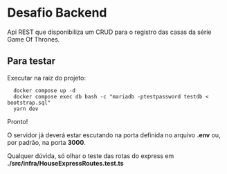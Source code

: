# Desafio Backend

Api REST que disponibiliza um CRUD para o registro das casas da série Game Of Thrones.

## Para testar

Executar na raiz do projeto:

```
  docker compose up -d
  docker compose exec db bash -c "mariadb -ptestpassword testdb < bootstrap.sql"
  yarn dev
```

Pronto!

O servidor já deverá estar escutando na porta definida no arquivo **.env** ou, por padrão, na porta **3000**.

Qualquer dúvida, só olhar o teste das rotas do express em **./src/infra/HouseExpressRoutes.test.ts**